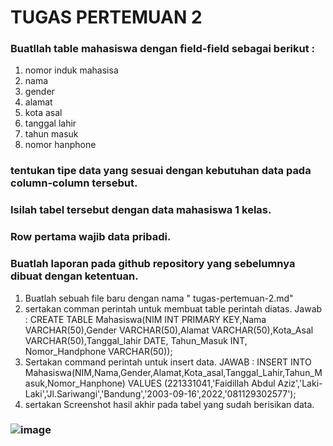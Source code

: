 # TUGAS PERTEMUAN 2
### Buatllah table mahasiswa dengan field-field sebagai berikut :
1. nomor induk mahasisa
2. nama
3. gender
4. alamat
5. kota asal
6. tanggal lahir
7. tahun masuk
8. nomor hanphone

### tentukan tipe data yang sesuai dengan kebutuhan data pada column-column tersebut.
### Isilah tabel tersebut dengan data mahasiswa 1 kelas.
### Row pertama wajib data pribadi.
### Buatlah laporan pada github repository yang sebelumnya dibuat dengan ketentuan.
1. Buatlah sebuah file baru dengan nama " tugas-pertemuan-2.md"
2. sertakan comman perintah untuk membuat table perintah diatas.
Jawab : CREATE TABLE Mahasiswa(NIM INT PRIMARY KEY,Nama VARCHAR(50),Gender VARCHAR(50),Alamat VARCHAR(50),Kota_Asal VARCHAR(50),Tanggal_lahir DATE, Tahun_Masuk INT, Nomor_Handphone VARCHAR(50));
3. Sertakan command perintah untuk insert data.
JAWAB : INSERT INTO Mahasiswa(NIM,Nama,Gender,Alamat,Kota_asal,Tanggal_Lahir,Tahun_Masuk,Nomor_Hanphone) VALUES (221331041,'Faidillah Abdul Aziz','Laki-Laki','Jl.Sariwangi','Bandung','2003-09-16',2022,'081129302577');
4. sertakan Screenshot hasil akhir pada tabel yang sudah berisikan data.
### ![image](https://github.com/Faidillah-Abdul-Aziz/pertemuan1-basis-data/assets/148308726/f39d9163-303b-4e24-ba4b-b693f497a3ae)




